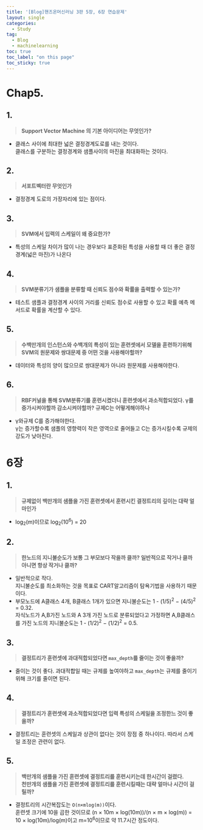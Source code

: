 ```yaml
---
title: '[Blog]핸즈온머신러닝 3판 5장, 6장 연습문제'
layout: single
categories:
  - Study
tag:
  - Blog
  - machinelearning
toc: true
toc_label: "on this page"
toc_sticky: true
---
```

# Chap5.

## 1.
> __Support Vector Machine 의 기본 아이디어는 무엇인가?__
- 클래스 사이에 최대한 넓은 결정경계도로를 내는 것이다.  
클래스를 구분하는 결정경계와 샘플사이의 마진을 최대화하는 것이다.

## 2. 
> __서포트벡터란 무엇인가__
- 결정경계 도로의 가장자리에 있는 점이다.

## 3.
> __SVM에서 입력의 스케일이 왜 중요한가?__
- 특성의 스케일 차이가 많이 나는 경우보다 표준화된 특성을 사용할 때 더 좋은 결정경계(넓은 마진)가 나온다

## 4. 
> __SVM분류기가 샘플을 분류할 때 신뢰도 점수와 확률을 출력할 수 있는가?__
- 테스트 샘플과 결정경계 사이의 거리를 신뢰도 점수로 사용할 수 있고 확률 예측 메서드로 확률을 계산할 수 있다.

## 5.
> __수백만개의 인스턴스와 수백개의 특성이 있는 훈련셋에서 모델을 훈련하기위해 SVM의 원문제와 쌍대문제 중 어떤 것을 사용해야할까?__
- 데이터와 특성의 양이 많으므로 쌍대문제가 아니라 원문제를 사용해야한다.

## 6. 
> __RBF커널을 통해 SVM분류기를 훈련시켰더니 훈련셋에서 과소적합되었다. γ를 증가시켜야할까 감소시켜야할까? 규제C는 어떻게해야하나__
- γ와규제 C를 증가해야한다.   
γ는 증가할수록 샘플의 영향력이 작은 영역으로 줄어들고 C는 증가시킬수록 규제의 강도가 낮아진다.


# 6장

## 1.
> __규제없이 백만개의 샘플을 가진 훈련셋에서 훈련시킨 결정트리의 깊이는 대략 얼마인가__
- log<sub>2</sub>(m)이므로 log<sub>2</sub>(10<sup>6</sup>) = 20

## 2. 
> __한노드의 지니불순도가 보통 그 부모보다 작을까 클까? 일반적으로 작거나 클까 아니면 항상 작거나 클까?__
- 일반적으로 작다.  
지니불순도를 최소화하는 것을 목표로 CART알고리즘이 탐욕기법을 사용하기 때문이다.
- 부모노드에 A클래스 4개, B클래스 1개가 있으면 지니불순도는 1 - (1/5)<sup>2</sup> − (4/5)<sup>2</sup> = 0.32.  
자식노드가 A,B가진 노드와 A 3개 가진 노드로 분류되었다고 가정하면 A,B클래스를 가진 노드의 지니불순도는 1 - (1/2)<sup>2</sup> − (1/2)<sup>2</sup> = 0.5.  

## 3.
> __결정트리가 훈련셋에 과대적합되었다면 `max_depth`를 줄이는 것이 좋을까?__
- 줄이는 것이 좋다. 과대적합일 때는 규제를 높여야하고 `max_depth`는 규제를 줄이기위해 크기를 줄이면 된다.

## 4. 
> __결정트리가 훈련셋에 과소적합되었다면 입력 특성의 스케일을 조정한느 것이 좋을까?__
- 결정트리는 훈련셋의 스케일과 상관이 없다는 것이 장점 중 하나이다. 따라서 스케일 조정은 관련이 없다.

## 5.
> __백만개의 샘플을 가진 훈련셋에 결정트리를 훈련시키는데 한시간이 걸렸다.  
> 천만개의 샘플을 가진 훈련셋에 결정트리를 훈련시킬때는 대략 얼마나 시간이 걸릴까?__
- 결정트리의 시간복잡도는 `O(n×mlog(m))`이다.  
훈련셋 크기에 10을 곱한 것이므로 (n × 10m × log(10m))/(n × m × log(m)) = 10 × log(10m)/log(m)이고  m=10<sup>6</sup>이므로 약 11.7시간 정도이다.
